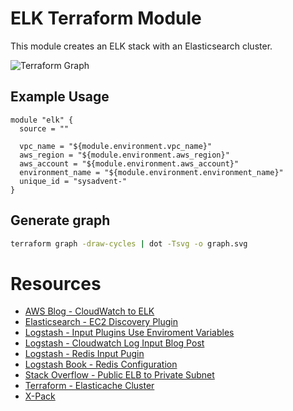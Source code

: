 # ELK Terraform Module

This module creates an ELK stack with an Elasticsearch cluster.

![Terraform Graph](./graph.png)

## Example Usage

```
module "elk" {
  source = ""

  vpc_name = "${module.environment.vpc_name}"
  aws_region = "${module.environment.aws_region}"
  aws_account = "${module.environment.aws_account}"
  environment_name = "${module.environment.environment_name}"
  unique_id = "sysadvent-"
}
```

## Generate graph

```bash
terraform graph -draw-cycles | dot -Tsvg -o graph.svg
```

# Resources

* [AWS Blog - CloudWatch to ELK](https://aws.amazon.com/blogs/aws/cloudwatch-logs-subscription-consumer-elasticsearch-kibana-dashboards/)
* [Elasticsearch - EC2 Discovery Plugin](https://www.elastic.co/guide/en/elasticsearch/plugins/current/discovery-ec2.html)
* [Logstash - Input Plugins Use Enviroment Variables](https://www.elastic.co/guide/en/logstash/current/environment-variables.html)
* [Logstash - Cloudwatch Log Input Blog Post](http://lukewaite.github.io/aws/lambda/elk/logstash/2015/07/13/aws-lambda-and-elk.html)
* [Logstash - Redis Input Pugin](https://www.elastic.co/guide/en/logstash/current/plugins-inputs-redis.html)
* [Logstash Book - Redis Configuration](https://read.amazon.com/?asin=B00B9JQTCO)
* [Stack Overflow - Public ELB to Private Subnet](http://stackoverflow.com/questions/22541895/amazon-elb-for-ec2-instances-in-private-subnet-in-vpc)
* [Terraform - Elasticache Cluster](https://www.terraform.io/docs/providers/aws/r/elasticache_cluster.html)
* [X-Pack](https://www.elastic.co/guide/en/x-pack/current/installing-xpack.html)
